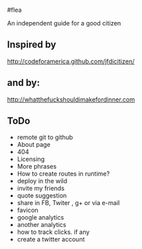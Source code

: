 #flea

An independent guide for a good citizen

## Inspired by
http://codeforamerica.github.com/jfdicitizen/

## and by:
http://whatthefuckshouldimakefordinner.com

## ToDo

- remote git to github
- About page
- 404
- Licensing
- More phrases
- How to create routes in runtime?
- deploy in the wild
- invite my friends
- quote suggestion
- share in FB, Twiter , g+ or via e-mail
- favicon
- google analytics
- another analytics
- how to track clicks. if any
- create a twitter account

